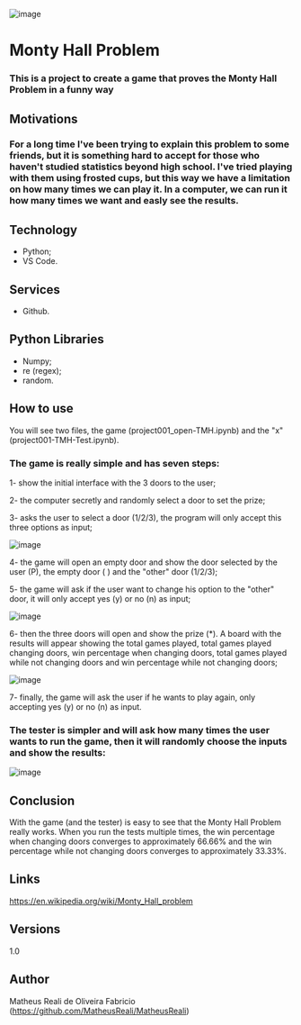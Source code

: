 ![image](https://user-images.githubusercontent.com/95454600/178151584-55f0d2ca-fd9c-44ed-bcf2-39d7bf1fabba.png)

# Monty Hall Problem
### This is a project to create a game that proves the Monty Hall Problem in a funny way

## Motivations
### For a long time I've been trying to explain this problem to some friends, but it is something hard to accept for those who haven't studied statistics beyond high school. I've tried playing with them using frosted cups, but this way we have a limitation on how many times we can play it. In a computer, we can run it how many times we want and easly see the results.

## Technology
- Python;
- VS Code.

## Services
- Github.

## Python Libraries
- Numpy;
- re (regex);
- random.

## How to use
You will see two files, the game (project001_open-TMH.ipynb) and the "x" (project001-TMH-Test.ipynb).

### The game is really simple and has seven steps:

1- show the initial interface with the 3 doors to the user;


2- the computer secretly and randomly select a door to set the prize;

3- asks the user to select a door (1/2/3), the program will only accept this three options as input;

![image](https://user-images.githubusercontent.com/95454600/178150667-42ce541f-d7d7-407b-ae87-7c1815b32079.png)

4- the game will open an empty door and show the door selected by the user (P), the empty door ( ) and the "other" door (1/2/3);

5- the game will ask if the user want to change his option to the "other" door, it will only accept yes (y) or no (n) as input;

![image](https://user-images.githubusercontent.com/95454600/178150815-a6a626f4-50f8-4de3-80e3-2acd6308152b.png)

6- then the three doors will open and show the prize (*). A board with the results will appear showing the total games played, total games played changing doors, win percentage when changing doors, total games played while not changing doors and win percentage while not changing doors;

![image](https://user-images.githubusercontent.com/95454600/178151253-e04a4743-08b5-48c8-88dd-264c0742e06b.png)


7- finally, the game will ask the user if he wants to play again, only accepting yes (y) or no (n) as input.


### The tester is simpler and will ask how many times the user wants to run the game, then it will randomly choose the inputs and show the results:

![image](https://user-images.githubusercontent.com/95454600/178151305-f181f6ba-a6e4-45d1-86d7-3eb70f1e38d8.png)


## Conclusion
With the game (and the tester) is easy to see that the Monty Hall Problem really works. When you run the tests multiple times, the win percentage when changing doors converges to approximately 66.66% and the win percentage while not changing doors converges to approximately 33.33%.

## Links
https://en.wikipedia.org/wiki/Monty_Hall_problem

## Versions
1.0

## Author
Matheus Reali de Oliveira Fabricio (https://github.com/MatheusReali/MatheusReali)
